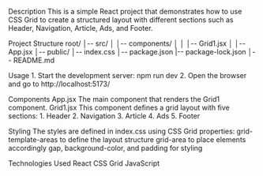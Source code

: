 Description
    This is a simple React project that demonstrates how to use CSS Grid to create a structured layout with different sections such as Header, Navigation, Article, Ads, and Footer.

Project Structure
    root/
    │-- src/
    │   │-- components/
    │   │   │-- Grid1.jsx
    │   │-- App.jsx
    │-- public/
    │-- index.css
    │-- package.json
    |-- package-lock.json
    │-- README.md

Usage
    1. Start the development server:
        npm run dev
    2. Open the browser and go to  http://localhost:5173/

Components
    App.jsx
        The main component that renders the Grid1 component.
    Grid1.jsx
        This component defines a grid layout with five sections:
        1. Header
        2. Navigation
        3. Article
        4. Ads
        5. Footer

Styling
The styles are defined in index.css using CSS Grid properties:
    grid-template-areas to define the layout structure
    grid-area to place elements accordingly
    gap, background-color, and padding for styling


Technologies Used
    React
    CSS Grid
    JavaScript